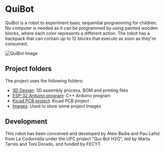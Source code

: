 # QuiBot

QuiBot is a robot to experiment basic sequential programming for children. No computer is needed as it can be programmed by using painted wooden blocks, where each color represents a different action. The robot has a backpack that can contain up to 12 blocks that execute as soon as they're consumed.

![QuiBot Image](./Images/DSC_4162.JPG)


## Project folders

The project uses the following folders:
 - [3D Design](./3D_design/): 3D assembly process, BOM and printing files
 - [ESP-32 Arduino program](./QuiBot/): C++ Arduino program
 - [Kicad PCB project](./PCB_QuiBot/): Kicad PCB project
 - [Images](./Images/): Used to store some project images


## Development

This robot has been conceived and developed by Aleix Badia and Pau Lafoz from La Codornella under the UPC project "Qui-Bot H2O", led by Marta Tarrés and Toni Dorado, and funded by FECYT.